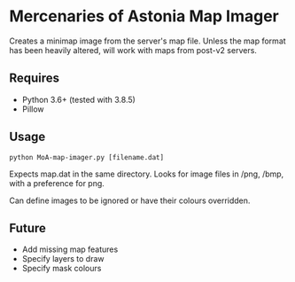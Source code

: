 # Mercenaries of Astonia Map Imager
Creates a minimap image from the server's map file. Unless the map format has been heavily altered, will work with maps from post-v2 servers. 

## Requires
- Python 3.6+ (tested with 3.8.5)
- Pillow

## Usage
`python MoA-map-imager.py [filename.dat]`

Expects map.dat in the same directory. Looks for image files in /png, /bmp, with a preference for png.

Can define images to be ignored or have their colours overridden.

## Future

- Add missing map features
- Specify layers to draw
- Specify mask colours
